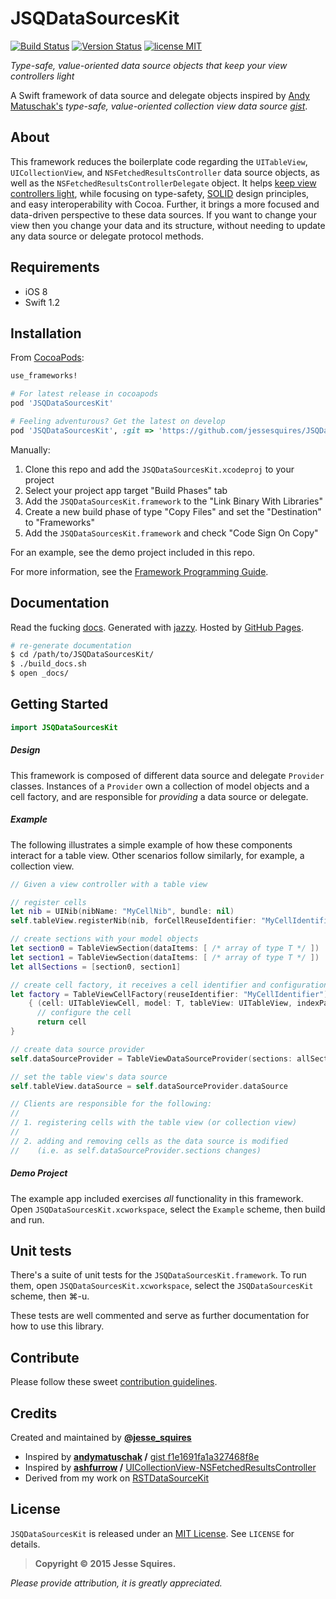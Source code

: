 # JSQDataSourcesKit 
[![Build Status](https://secure.travis-ci.org/jessesquires/JSQDataSourcesKit.svg)](http://travis-ci.org/jessesquires/JSQDataSourcesKit) [![Version Status](http://img.shields.io/cocoapods/v/JSQDataSourcesKit.png)][docsLink] [![license MIT](http://img.shields.io/badge/license-MIT-orange.png)][mitLink]

*Type-safe, value-oriented data source objects that keep your view controllers light*

A Swift framework of data source and delegate objects inspired by [Andy Matuschak's](https://github.com/andymatuschak) *type-safe, value-oriented collection view data source [gist](https://gist.github.com/andymatuschak/f1e1691fa1a327468f8e)*. 

## About

This framework reduces the boilerplate code regarding the `UITableView`, `UICollectionView`, and `NSFetchedResultsController` data source objects, as well as the `NSFetchedResultsControllerDelegate` object. It helps [keep view controllers light](http://www.objc.io/issue-1/), while focusing on type-safety, [SOLID](http://en.wikipedia.org/wiki/SOLID_(object-oriented_design)) design principles, and easy interoperability with Cocoa. Further, it brings a more focused and data-driven perspective to these data sources. If you want to change your view then you change your data and its structure, without needing to update any data source or delegate protocol methods.

## Requirements

* iOS 8
* Swift 1.2

## Installation

From [CocoaPods](http://cocoapods.org):

````ruby
use_frameworks!

# For latest release in cocoapods
pod 'JSQDataSourcesKit'  

# Feeling adventurous? Get the latest on develop
pod 'JSQDataSourcesKit', :git => 'https://github.com/jessesquires/JSQDataSourcesKit.git', :branch => 'develop'
````

Manually:

1. Clone this repo and add the `JSQDataSourcesKit.xcodeproj` to your project
2. Select your project app target "Build Phases" tab
3. Add the `JSQDataSourcesKit.framework` to the "Link Binary With Libraries"  
4. Create a new build phase of type "Copy Files" and set the "Destination" to "Frameworks"
5. Add the `JSQDataSourcesKit.framework` and check "Code Sign On Copy"

For an example, see the demo project included in this repo.

For more information, see the [Framework Programming Guide](https://developer.apple.com/library/mac/documentation/MacOSX/Conceptual/BPFrameworks/Tasks/IncludingFrameworks.html#//apple_ref/doc/uid/20002257-BAJJBBHJ).

## Documentation

Read the fucking [docs](http://www.jessesquires.com/JSQDataSourcesKit/). Generated with [jazzy](https://github.com/realm/jazzy). Hosted by [GitHub Pages](https://pages.github.com).

````bash
# re-generate documentation
$ cd /path/to/JSQDataSourcesKit/
$ ./build_docs.sh
$ open _docs/
````

## Getting Started

````swift
import JSQDataSourcesKit
````

##### Design

This framework is composed of different data source and delegate `Provider` classes. Instances of a `Provider` own a collection of model objects and a cell factory, and are responsible for *providing* a data source or delegate.

##### Example

The following illustrates a simple example of how these components interact for a table view. Other scenarios follow similarly, for example, a collection view.

````swift
// Given a view controller with a table view

// register cells
let nib = UINib(nibName: "MyCellNib", bundle: nil)
self.tableView.registerNib(nib, forCellReuseIdentifier: "MyCellIdentifier")

// create sections with your model objects
let section0 = TableViewSection(dataItems: [ /* array of type T */ ])
let section1 = TableViewSection(dataItems: [ /* array of type T */ ])
let allSections = [section0, section1]

// create cell factory, it receives a cell identifier and configuration closure
let factory = TableViewCellFactory(reuseIdentifier: "MyCellIdentifier") 
    { (cell: UITableViewCell, model: T, tableView: UITableView, indexPath: NSIndexPath) -> UITableViewCell in
      // configure the cell
      return cell
}

// create data source provider
self.dataSourceProvider = TableViewDataSourceProvider(sections: allSections, cellFactory: factory)

// set the table view's data source
self.tableView.dataSource = self.dataSourceProvider.dataSource

// Clients are responsible for the following:
//
// 1. registering cells with the table view (or collection view)
//
// 2. adding and removing cells as the data source is modified 
//    (i.e. as self.dataSourceProvider.sections changes)
````

##### Demo Project

The example app included exercises *all* functionality in this framework. Open `JSQDataSourcesKit.xcworkspace`, select the `Example` scheme, then build and run. 

## Unit tests

There's a suite of unit tests for the `JSQDataSourcesKit.framework`. To run them, open `JSQDataSourcesKit.xcworkspace`, select the `JSQDataSourcesKit` scheme, then &#x2318;-u.

These tests are well commented and serve as further documentation for how to use this library.

## Contribute

Please follow these sweet [contribution guidelines](https://github.com/jessesquires/HowToContribute).

## Credits

Created and maintained by [**@jesse_squires**](https://twitter.com/jesse_squires)

* Inspired by **[andymatuschak](https://github.com/andymatuschak) /** [gist f1e1691fa1a327468f8e](https://gist.github.com/andymatuschak/f1e1691fa1a327468f8e)
* Inspired by **[ashfurrow](https://github.com/ashfurrow) /** [UICollectionView-NSFetchedResultsController](https://github.com/ashfurrow/UICollectionView-NSFetchedResultsController)
* Derived from my work on [RSTDataSourceKit](https://github.com/rosettastone/RSTDataSourceKit)

## License

`JSQDataSourcesKit` is released under an [MIT License][mitLink]. See `LICENSE` for details.

>**Copyright &copy; 2015 Jesse Squires.**

*Please provide attribution, it is greatly appreciated.*

[mitLink]:http://opensource.org/licenses/MIT
[docsLink]:http://www.jessesquires.com/JSQDataSourcesKit
